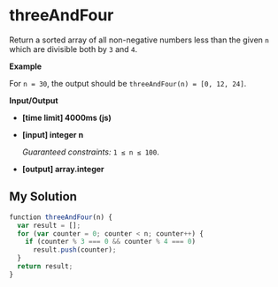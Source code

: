 # threeAndFour
﻿Return a sorted array of all non-negative numbers less than the given `n` which are divisible both by `3` and `4`.

**Example**

For `n = 30`, the output should be
`threeAndFour(n) = [0, 12, 24]`.

**Input/Output**

*   **[time limit] 4000ms (js)**

*   **[input] integer n**

    _Guaranteed constraints:_
    `1 ≤ n ≤ 100`.

*   **[output] array.integer**


## My Solution
```javascript
﻿function threeAndFour(n) {
  var result = [];
  for (var counter = 0; counter < n; counter++) {
    if (counter % 3 === 0 && counter % 4 === 0)
      result.push(counter);
  }
  return result;
}
​
```
